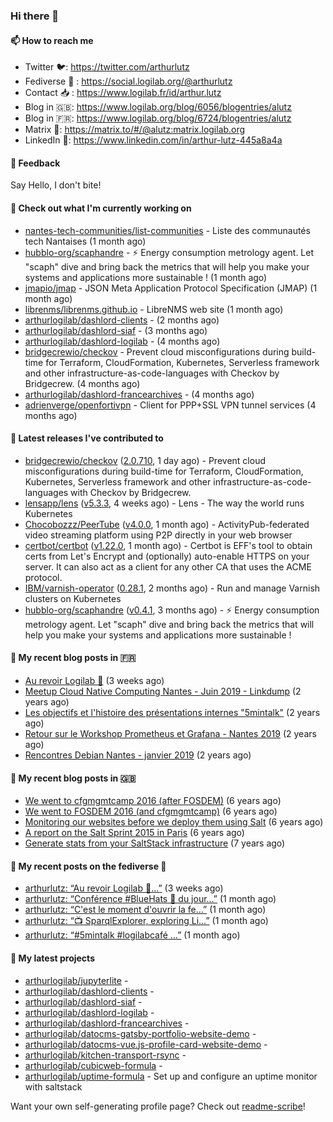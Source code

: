 ### Hi there 👋

#### 📫 How to reach me

- Twitter 🐦: https://twitter.com/arthurlutz
- Fediverse 🐘 : https://social.logilab.org/@arthurlutz
- Contact 📥 : https://www.logilab.fr/id/arthur.lutz
- Blog in 🇬🇧: https://www.logilab.org/blog/6056/blogentries/alutz
- Blog in 🇫🇷: https://www.logilab.org/blog/6724/blogentries/alutz
- Matrix 💬: https://matrix.to/#/@alutz:matrix.logilab.org
- LinkedIn 👔:  https://www.linkedin.com/in/arthur-lutz-445a8a4a

#### 💬 Feedback

Say Hello, I don't bite!

#### 👷 Check out what I'm currently working on

- [nantes-tech-communities/list-communities](https://github.com/nantes-tech-communities/list-communities) - Liste des communautés tech Nantaises (1 month ago)
- [hubblo-org/scaphandre](https://github.com/hubblo-org/scaphandre) - ⚡ Energy consumption metrology agent. Let &#34;scaph&#34; dive and bring back the metrics that will help you make your systems and applications more sustainable ! (1 month ago)
- [jmapio/jmap](https://github.com/jmapio/jmap) - JSON Meta Application Protocol Specification (JMAP) (1 month ago)
- [librenms/librenms.github.io](https://github.com/librenms/librenms.github.io) - LibreNMS web site (1 month ago)
- [arthurlogilab/dashlord-clients](https://github.com/arthurlogilab/dashlord-clients) -  (2 months ago)
- [arthurlogilab/dashlord-siaf](https://github.com/arthurlogilab/dashlord-siaf) -  (3 months ago)
- [arthurlogilab/dashlord-logilab](https://github.com/arthurlogilab/dashlord-logilab) -  (4 months ago)
- [bridgecrewio/checkov](https://github.com/bridgecrewio/checkov) - Prevent cloud misconfigurations during build-time for Terraform, CloudFormation, Kubernetes, Serverless framework and other infrastructure-as-code-languages with Checkov by Bridgecrew. (4 months ago)
- [arthurlogilab/dashlord-francearchives](https://github.com/arthurlogilab/dashlord-francearchives) -  (4 months ago)
- [adrienverge/openfortivpn](https://github.com/adrienverge/openfortivpn) - Client for PPP&#43;SSL VPN tunnel services (4 months ago)


#### 🔭 Latest releases I've contributed to

- [bridgecrewio/checkov](https://github.com/bridgecrewio/checkov) ([2.0.710](https://github.com/bridgecrewio/checkov/releases/tag/2.0.710), 1 day ago) - Prevent cloud misconfigurations during build-time for Terraform, CloudFormation, Kubernetes, Serverless framework and other infrastructure-as-code-languages with Checkov by Bridgecrew.
- [lensapp/lens](https://github.com/lensapp/lens) ([v5.3.3](https://github.com/lensapp/lens/releases/tag/v5.3.3), 4 weeks ago) - Lens - The way the world runs Kubernetes
- [Chocobozzz/PeerTube](https://github.com/Chocobozzz/PeerTube) ([v4.0.0](https://github.com/Chocobozzz/PeerTube/releases/tag/v4.0.0), 1 month ago) - ActivityPub-federated video streaming platform using P2P directly in your web browser
- [certbot/certbot](https://github.com/certbot/certbot) ([v1.22.0](https://github.com/certbot/certbot/releases/tag/v1.22.0), 1 month ago) - Certbot is EFF&#39;s tool to obtain certs from Let&#39;s Encrypt and (optionally) auto-enable HTTPS on your server.  It can also act as a client for any other CA that uses the ACME protocol.
- [IBM/varnish-operator](https://github.com/IBM/varnish-operator) ([0.28.1](https://github.com/IBM/varnish-operator/releases/tag/0.28.1), 2 months ago) - Run and manage Varnish clusters on Kubernetes
- [hubblo-org/scaphandre](https://github.com/hubblo-org/scaphandre) ([v0.4.1](https://github.com/hubblo-org/scaphandre/releases/tag/v0.4.1), 3 months ago) - ⚡ Energy consumption metrology agent. Let &#34;scaph&#34; dive and bring back the metrics that will help you make your systems and applications more sustainable !

#### 📜 My recent blog posts in 🇫🇷

- [Au revoir Logilab 👋](https://www.logilab.org/blogentry/10326884) (3 weeks ago)
- [Meetup Cloud Native Computing Nantes - Juin 2019 - Linkdump](https://www.logilab.org/blogentry/10132594) (2 years ago)
- [Les objectifs et l&#39;histoire des présentations internes &#34;5mintalk&#34;](https://www.logilab.org/blogentry/10131689) (2 years ago)
- [Retour sur le Workshop Prometheus et Grafana - Nantes 2019](https://www.logilab.org/blogentry/10131299) (2 years ago)
- [Rencontres Debian Nantes - janvier 2019](https://www.logilab.org/blogentry/10131004) (2 years ago)

#### 📜 My recent blog posts in 🇬🇧

- [We went to cfgmgmtcamp 2016 (after FOSDEM)](https://www.logilab.org/blogentry/4253513) (6 years ago)
- [We went to FOSDEM 2016 (and cfgmgmtcamp)](https://www.logilab.org/blogentry/4253406) (6 years ago)
- [Monitoring our websites before we deploy them using Salt](https://www.logilab.org/blogentry/288175) (6 years ago)
- [A report on the Salt Sprint 2015 in Paris](https://www.logilab.org/blogentry/288007) (6 years ago)
- [Generate stats from your SaltStack infrastructure](https://www.logilab.org/blogentry/283815) (7 years ago)

#### 📜 My recent posts on the fediverse 🐘

- [arthurlutz: “Au revoir Logilab 👋…”](https://social.logilab.org/@arthurlutz/107456146459624403) (3 weeks ago)
- [arthurlutz: “Conférence #BlueHats 🧢 du jour…”](https://social.logilab.org/@arthurlutz/107422103330628035) (1 month ago)
- [arthurlutz: “C&#39;est le moment d&#39;ouvrir la fe…”](https://social.logilab.org/@arthurlutz/107417635436592654) (1 month ago)
- [arthurlutz: “📺 SparqlExplorer, exploring Li…”](https://social.logilab.org/@arthurlutz/107376849032712896) (1 month ago)
- [arthurlutz: “#5mintalk #logilabcafé  …”](https://social.logilab.org/@arthurlutz/107344136426130368) (1 month ago)

#### 🌱 My latest projects

- [arthurlogilab/jupyterlite](https://github.com/arthurlogilab/jupyterlite) - 
- [arthurlogilab/dashlord-clients](https://github.com/arthurlogilab/dashlord-clients) - 
- [arthurlogilab/dashlord-siaf](https://github.com/arthurlogilab/dashlord-siaf) - 
- [arthurlogilab/dashlord-logilab](https://github.com/arthurlogilab/dashlord-logilab) - 
- [arthurlogilab/dashlord-francearchives](https://github.com/arthurlogilab/dashlord-francearchives) - 
- [arthurlogilab/datocms-gatsby-portfolio-website-demo](https://github.com/arthurlogilab/datocms-gatsby-portfolio-website-demo) - 
- [arthurlogilab/datocms-vue.js-profile-card-website-demo](https://github.com/arthurlogilab/datocms-vue.js-profile-card-website-demo) - 
- [arthurlogilab/kitchen-transport-rsync](https://github.com/arthurlogilab/kitchen-transport-rsync) - 
- [arthurlogilab/cubicweb-formula](https://github.com/arthurlogilab/cubicweb-formula) - 
- [arthurlogilab/uptime-formula](https://github.com/arthurlogilab/uptime-formula) -  Set up and configure an uptime monitor with saltstack



Want your own self-generating profile page? Check out [readme-scribe](https://github.com/muesli/readme-scribe)!
